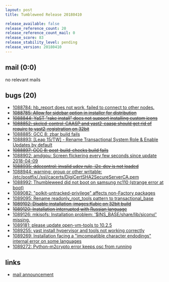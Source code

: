 ```yaml
---
layout: post
title: Tumbleweed Release 20180410

release_available: false
release_reference_count: 20
release_reference_count_mail: 0
release_score: 83
release_stability_level: pending
release_version: 20180410
---
```


## mail (0:0)

no relevant mails

## bugs (20)

<!--more-->

- [1088784: hb_report does not work, failed to connect to other nodes.](https://bugzilla.opensuse.org/show_bug.cgi?id=1088784)
- ~~[1088785: Allow for sidebar option in installer for distribution](https://bugzilla.opensuse.org/show_bug.cgi?id=1088785)~~
- ~~[1088844: YaST "rake install" does not support installing custom icons](https://bugzilla.opensuse.org/show_bug.cgi?id=1088844)~~
- ~~[1088852: skelcd-control-CAASP and yast2-caasp should get rid of require to yast2-registration on 32bit](https://bugzilla.opensuse.org/show_bug.cgi?id=1088852)~~
- [1088885: GCC 8: zbar build fails](https://bugzilla.opensuse.org/show_bug.cgi?id=1088885)
- [1088893: [Leap 15/TW] - Rename Transactional System Role & Enable Updates by default](https://bugzilla.opensuse.org/show_bug.cgi?id=1088893)
- ~~[1088897: GCC 8: post-build-checks build fails](https://bugzilla.opensuse.org/show_bug.cgi?id=1088897)~~
- [1088902: amdgpu: Screen flickering every few seconds since update 2018-04-09](https://bugzilla.opensuse.org/show_bug.cgi?id=1088902)
- ~~[1088935: ddccontrol: invalid udev rule, i2c-dev is not loaded](https://bugzilla.opensuse.org/show_bug.cgi?id=1088935)~~
- [1088944: warning: group or other writable: /etc/postfix/./ssl/cacerts/DigiCertSHA2SecureServerCA.pem](https://bugzilla.opensuse.org/show_bug.cgi?id=1088944)
- [1088992: Thumbleweed did not boot on samsung nc110 (strange error at boot)](https://bugzilla.opensuse.org/show_bug.cgi?id=1088992)
- [1089082: "polkit-untracked-privilege" affects non-Factory packages](https://bugzilla.opensuse.org/show_bug.cgi?id=1089082)
- [1089095: Rename readonly_root_tools pattern to transactional_base](https://bugzilla.opensuse.org/show_bug.cgi?id=1089095)
- ~~[1089102: Disable installation-images:Kubic on 32bit build](https://bugzilla.opensuse.org/show_bug.cgi?id=1089102)~~
- ~~[1089120: Installation interrupted with Russian language](https://bugzilla.opensuse.org/show_bug.cgi?id=1089120)~~
- [1089126: mkisofs: Installation problem: '$INS_BASE/share/lib/siconv/' missing.](https://bugzilla.opensuse.org/show_bug.cgi?id=1089126)
- [1089181: please update open-vm-tools to 10.2.5](https://bugzilla.opensuse.org/show_bug.cgi?id=1089181)
- [1089255: yast install hypervisor and tools not working correctly](https://bugzilla.opensuse.org/show_bug.cgi?id=1089255)
- [1089269: Installation facing a "imcompatible character endodings" internal error on some languages](https://bugzilla.opensuse.org/show_bug.cgi?id=1089269)
- [1089272: Python-m2crypto error keeps osc from running](https://bugzilla.opensuse.org/show_bug.cgi?id=1089272)



## links

- [mail announcement](https://lists.opensuse.org/opensuse-factory/2018-04/msg00435.html)

